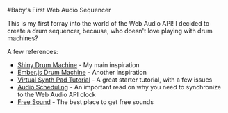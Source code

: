 #Baby's First Web Audio Sequencer

This is my first forray into the world of the Web Audio API! I decided to create a drum sequencer, because, who doesn't love playing with drum machines?

A few references:
* [Shiny Drum Machine](http://chromium.googlecode.com/svn/trunk/samples/audio/shiny-drum-machine.html) - My main inspiration
* [Ember.js Drum Machine](https://github.com/adamjmurray/Ember-Drum-Sequencer) - Another inspiration
* [Virtual Synth Pad Tutorial](http://www.sitepoint.com/html5-web-audio-api-tutorial-building-virtual-synth-pad/) - A great starter tutorial, with a few issues
* [Audio Scheduling](http://www.html5rocks.com/en/tutorials/audio/scheduling/) - An important read on why you need to synchronize to the Web Audio API clock
* [Free Sound](http://www.freesound.org/) - The best place to get free sounds
